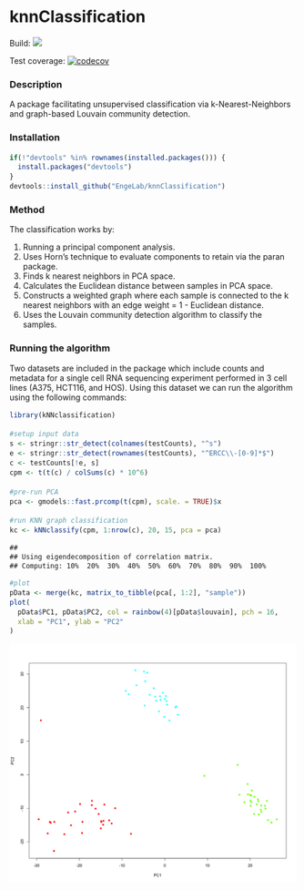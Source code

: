 knnClassification
================

Build:
<a href="https://travis-ci.org/EngeLab/sp.scRNAseq"><img src="https://travis-ci.org/EngeLab/kNNclassification.svg?branch=master"></a>

Test coverage:
[![codecov](https://codecov.io/gh/EngeLab/knnClassification/branch/master/graph/badge.svg)](https://codecov.io/gh/EngeLab/knnClassification)

### Description

A package facilitating unsupervised classification via
k-Nearest-Neighbors and graph-based Louvain community detection.

### Installation

``` r
if(!"devtools" %in% rownames(installed.packages())) {
  install.packages("devtools")
}
devtools::install_github("EngeLab/knnClassification")
```

### Method

The classification works by:

1.  Running a principal component analysis.  
2.  Uses Horn’s technique to evaluate components to retain via the paran
    package.
3.  Finds k nearest neighbors in PCA space.  
4.  Calculates the Euclidean distance between samples in PCA space.  
5.  Constructs a weighted graph where each sample is connected to the k
    nearest neighbors with an edge weight = 1 - Euclidean distance.  
6.  Uses the Louvain community detection algorithm to classify the
    samples.

### Running the algorithm

Two datasets are included in the package which include counts and
metadata for a single cell RNA sequencing experiment performed in 3 cell
lines (A375, HCT116, and HOS). Using this dataset we can run the
algorithm using the following commands:

``` r
library(kNNclassification)

#setup input data
s <- stringr::str_detect(colnames(testCounts), "^s")
e <- stringr::str_detect(rownames(testCounts), "^ERCC\\-[0-9]*$")
c <- testCounts[!e, s]
cpm <- t(t(c) / colSums(c) * 10^6)

#pre-run PCA
pca <- gmodels::fast.prcomp(t(cpm), scale. = TRUE)$x

#run KNN graph classification
kc <- kNNclassify(cpm, 1:nrow(c), 20, 15, pca = pca)
```

    ## 
    ## Using eigendecomposition of correlation matrix.
    ## Computing: 10%  20%  30%  40%  50%  60%  70%  80%  90%  100%

``` r
#plot
pData <- merge(kc, matrix_to_tibble(pca[, 1:2], "sample"))
plot(
  pData$PC1, pData$PC2, col = rainbow(4)[pData$louvain], pch = 16, 
  xlab = "PC1", ylab = "PC2"
)
```

<img src="inst/README_files/README-unnamed-chunk-3-1.png" style="display: block; margin: auto;" />
